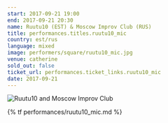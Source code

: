```yaml
---
start: 2017-09-21 19:00
end: 2017-09-21 20:30
name: Ruutu10 (EST) & Moscow Improv Club (RUS)
title: performances.titles.ruutu10_mic
country: est/rus
language: mixed
image: performers/square/ruutu10_mic.jpg
venue: catherine
sold_out: false
ticket_url: performances.ticket_links.ruutu10_mic
date: 2017-09-21
---
```


<picture>
    <source media="(min-width: 1200px)" srcset="{% asset_path performers/wide/ruutu10_mic_large.jpg %}">
    <source media="(min-width: 768px)" srcset="{% asset_path performers/wide/ruutu10_mic_medium.jpg %}">
    <img src="{% asset_path performers/square/ruutu10_mic.jpg %}" alt="Ruutu10 and Moscow Improv Club">
</picture>

{% tf performances/ruutu10_mic.md %}
